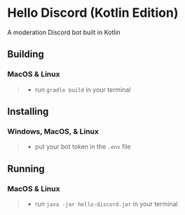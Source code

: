 # Hello Discord (Kotlin Edition)

A moderation Discord bot built in Kotlin

## Building

### MacOS & Linux

> -   run `gradle build` in your terminal

## Installing

### Windows, MacOS, & Linux

> -   put your bot token in the `.env` file

## Running

### MacOS & Linux

> -   run `java -jar hello-discord.jar` in your terminal
